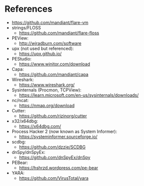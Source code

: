 # References
- https://github.com/mandiant/flare-vm
- strings/FLOSS
	- https://github.com/mandiant/flare-floss
- PEView: 
	- http://wjradburn.com/software
- upx (not used but referenced): 
	- https://upx.github.io/
- PEStudio: 
	- https://www.winitor.com/download
- Capa: 
	- https://github.com/mandiant/capa
- Wireshark: 
	- https://www.wireshark.org/
- Sysinternals (Procmon, TCPView): 
	- https://learn.microsoft.com/en-us/sysinternals/downloads/
- nc/ncat: 
	- https://nmap.org/download
- Cutter: 
	- https://github.com/rizinorg/cutter
- x32/x64dbg: 
	- https://x64dbg.com/
- Process Hacker 2 (now known as System Informer): 
	- https://systeminformer.sourceforge.io/
- scdbg: 
	- https://github.com/dzzie/SCDBG
- dnSpy/dnSpyEx: 
	- https://github.com/dnSpyEx/dnSpy
- PEBear: 
	- https://hshrzd.wordpress.com/pe-bear
- YARA: 
	- https://github.com/VirusTotal/yara


